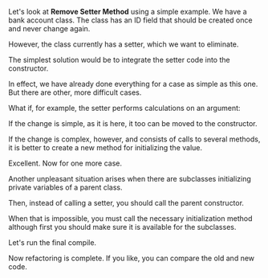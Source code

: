 Let's look at <b>Remove Setter Method</b> using a simple example. We have a bank account class. The class has an ID field that should be created once and never change again.

However, the class currently has a setter, which we want to eliminate.

The simplest solution would be to integrate the setter code into the constructor.

In effect, we have already done everything for a case as simple as this one. But there are other, more difficult cases.

What if, for example, the setter performs calculations on an argument:

If the change is simple, as it is here, it too can be moved to the constructor.

If the change is complex, however, and consists of calls to several methods, it is better to create a new method for initializing the value.

Excellent. Now for one more case.

Another unpleasant situation arises when there are subclasses initializing private variables of a parent class.

Then, instead of calling a setter, you should call the parent constructor.

When that is impossible, you must call the necessary initialization method although first you should make sure it is available for the subclasses.

Let's run the final compile.

Now refactoring is complete. If you like, you can compare the old and new code.